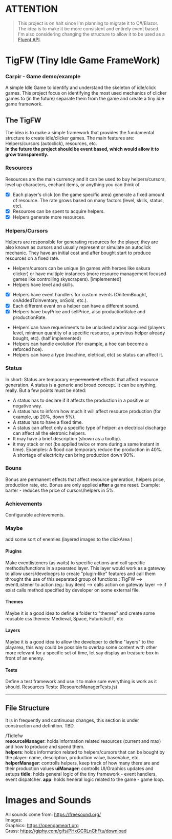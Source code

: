 
# ATTENTION
> This project is on halt since I'm planning to migrate it to C#/Blazor.
> The idea is to make it be more consistent and entirely event based.  
> I'm also considering changing the structure to allow it to be used as a [Fluent API](https://martinfowler.com/bliki/FluentInterface.html).

# TigFW (Tiny Idle Game FrameWork)

### Carpir - Game demo/example
A simple Idle Game to identify and understand the skeleton of idle/click games. This project focus on identifying the most used mechanics of clicker games to (in the future) separate them from the game and create a tiny idle game framework.
  
  
## The TigFW 

The idea is to make a simple framework that provides the fundamental structure to create idle/clicker games.
The main features are: Helpers/cursors (autoclick), resources, etc.  
**In the future the project should be event based, which would allow it to grow transparently.**

### Resources

Resources are the main currency and it can be used to buy helpers/cursors, level up characters, enchant items, or anything you can think of.
 - [x] Each player's click (on the game specific area) generate a fixed amount of resource. The rate grows based on many factors (level, skills, status, etc).
 - [x] Resources can be spent to acquire helpers.
 - [x] Helpers generate more resources.

### Helpers/Cursors

Helpers are responsible for generating resources for the player, they are also known as cursors and usually represent or simulate an autoclick mechanic. They have an initial cost and after bought start to produce resources on a fixed rate.
 - Helpers/cursors can be unique (in games with heroes like sakura clicker) or have multiple instances (more resource management focused games like controlling skyscrapers). [implemented]
 - Helpers have level and skills.
 - [x] Helpers have event handlers for custom events (OnItemBought, onAddedToInventory, onSold, etc.).
 - [x] Each different event on a helper can have a different sound.
 - [x] Helpers have buyPrice and sellPrice, also productionValue and productionRate.
 - Helpers can have requeriments to be unlocked and/or acquired (players level, minimun quantity of a specific resource, a previous helper already bought, etc). (half implemented)
 - Helpers can handle evolution (for example, a hoe can become a reforced hoe).
 - Helpers can have a type (machine, eletrical, etc) so status can affect it.

### Status

In short: Status are temporary ~~or permantent~~ effects that affect resource generation. 
A status is a generic and broad concept. It can be anything, really. But a few points must be noted: 
- A status has to declare if it affects the production in a positive or negative way.
- A status has to inform how much it will affect resource production (for example, up 20%, down 5%).
- A status has to have a fixed time.
- A status can affect only a specific type of helper: an electrical discharge can affect all the eletronic helpers.
- It may have a brief description (shown as a tooltip).
- it may stack or not (be applied twice or more during a same instant in time).
Examples: A flood can temporary reduce the production in 40%. A shortage of electricity can bring production down 90%.

### Bouns

Bonus are permanent effects that affect resource generation, helpers price, production rate, etc. Bonus are only applied **after** a game reset. Example: barter - reduces the price of cursors/helpers in 5%.

### Achievements

Configurable achievements.

### Maybe  

add some sort of enemies (layered images to the clickArea )

#### Plugins
  
Make eventlisteners (as waits) to specific actions and call specific methods/functions in a spearated layer. This layer would work as a gateway to allow users/develoeprs to create "plugin-like" features and call them throught the use of this separated group of functions.: TigFW --> eventListener to action (eg.: buy item) --> calls action on gateway layer --> if exist calls method specified by developer on some external file.

#### Themes

Maybe it is a good idea to define a folder to "themes" and create some reusable css themes: Medieval, Space, Futuristic/IT, etc  

#### Layers

Maybe it is a good idea to allow the developer to define "layers" to the playarea, this way could be possible to overlap some content with other more relevant for a specific set of time, let say display an treasure box in front of an enemy.

#### Tests

Define a test framework and use it to make sure everything is work as it should.
Resources Tests: (ResourceManagerTests.js)

---

## File Structure

It is in frequently and continuous changes, this section is under construction and definition.
TBD.

/Tidlefw  
**resourceManager**: holds information related resources (current and max) and how to produce and spend them.  
**helpers**: holds information related to helpers/cursors that can be bought by the player: name, description, production value, baseValue, etc.  
**helperManager**: controlls helpers, keep track of how many there are and their production values
**uiManager**: controlls UI/Graphics updates and setups
**tidle**: holds general logic of the tiny framework - event handlers, event dispatcher.
**app**: holds heneral logic related to the game - game loop.  

# Images and Sounds

All sounds come from: https://freesound.org/  
Images:  
Graphics: https://opengameart.org  
Grass: https://giphy.com/gifs/PHxGCRLnChFtu/download
